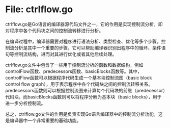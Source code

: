 # File: ctrlflow.go

ctrlflow.go是Go语言的编译器源代码文件之一，它的作用是实现控制流分析，即对程序中各个代码块之间的控制流转移进行分析。

在编译过程中，编译器需要对程序进行语法分析、类型检查、优化等多个步骤。控制流分析是其中一个重要的步骤，它可以帮助编译器识别出程序中的循环、条件语句等控制流结构，进而对其进行优化或者其他后续处理。

ctrlflow.go文件中包含了一些用于控制流分析的函数和数据结构，例如controlFlow函数、predecessors函数、basicBlocks函数等。其中，controlFlow函数可以根据程序代码生成一个基本块控制流图（basic block control flow graph），用于表示程序中各个代码块之间的控制流转移关系。predecessors函数则可以根据控制流图来计算每个代码块的前继（predecessor）代码块，而basicBlocks函数则可以将程序分解为基本块（basic blocks），用于进一步分析控制流。

总之，ctrlflow.go文件的作用是负责实现Go语言编译器中的控制流分析功能，这是编译器中一个非常重要的基础功能。

